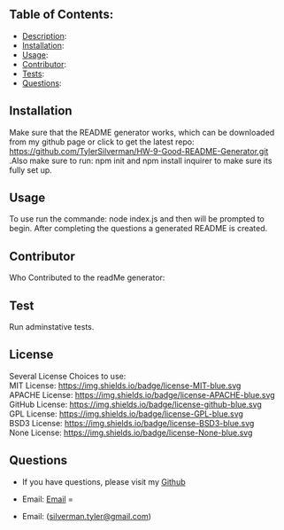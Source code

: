 ## Table of Contents: 

* [Description](#description): 
* [Installation](#installation):
* [Usage](#usage):
* [Contributor](#contributor):
* [Tests](#test):
* [Questions](#questions):

## Installation 
Make sure that the README generator works, which can be downloaded from my github page or click to get the latest repo: https://github.com/TylerSilverman/HW-9-Good-README-Generator.git .Also make sure to run: npm init and npm install inquirer to make sure its fully set up. 

## Usage

To use run the commande: node index.js and then will be prompted to begin. 
After completing the questions a generated README is created. 

## Contributor 
Who Contributed to the readMe generator: 

## Test
Run adminstative tests.

## License
Several License Choices to use:
<br>
MIT License: https://img.shields.io/badge/license-MIT-blue.svg
<br>
APACHE License: https://img.shields.io/badge/license-APACHE-blue.svg
<br>
GitHub License: https://img.shields.io/badge/license-github-blue.svg
<br>
GPL License: https://img.shields.io/badge/license-GPL-blue.svg
<br>
BSD3 License: https://img.shields.io/badge/license-BSD3-blue.svg
<br>
None License: https://img.shields.io/badge/license-None-blue.svg
<br>
## Questions
* If you have questions, please visit my [Github](https://github.com/TylerSilverman) 

* Email: [Email](silverman.tyler@gmail.com)
=
* Email: (silverman.tyler@gmail.com)

